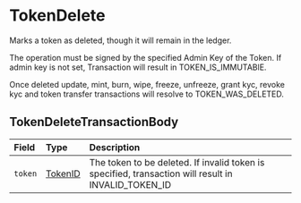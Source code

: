 # TokenDelete

Marks a token as deleted, though it will remain in the ledger.

The operation must be signed by the specified Admin Key of the Token. If admin key is not set, Transaction will result in TOKEN\_IS\_IMMUTABlE.

Once deleted update, mint, burn, wipe, freeze, unfreeze, grant kyc, revoke kyc and token transfer transactions will resolve to TOKEN\_WAS\_DELETED.

## TokenDeleteTransactionBody

| Field | Type | Description |
| :--- | :--- | :--- |
| `token` | [TokenID](../basic-types/tokenid.md) | The token to be deleted. If invalid token is specified, transaction will result in INVALID\_TOKEN\_ID |

